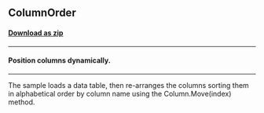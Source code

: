 ## ColumnOrder
#### [Download as zip](https://minhaskamal.github.io/DownGit/#/home?url=https://github.com/GrapeCity/ComponentOne-WinForms-Samples/tree/master/NetFramework\FlexGrid\CS\ColumnOrder)
____
#### Position columns dynamically.
____
The sample loads a data table, then re-arranges the columns sorting them in alphabetical order by column name using the Column.Move(index) method. 